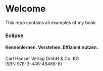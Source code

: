 # Welcome

This repo contains all examples of my book

### Eclipse  
#### Kennenlernen. Verstehen. Effizient nutzen.  
Carl Hanser Verlag GmbH & Co. KG  
ISBN 978-3-446-45466-8)
